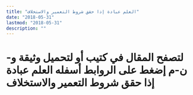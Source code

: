 ```yaml
---
title: "العلم عبادة إذا حقق شروط التعمير والاستخلاف"
date: "2018-05-31"
lastmod: "2018-05-31"
description: ""
---
```

# **لتصفح المقال في كتيب أو لتحميل وثيقة و-ن-م إضغط على الروابط أسفله** **العلم عبادة إذا حقق شروط التعمير والاستخلاف**

###